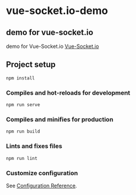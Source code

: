 # vue-socket.io-demo

## demo for vue-socket.io
demo for Vue-Socket.io [Vue-Socket.io](https://github.com/MetinSeylan/Vue-Socket.io)

## Project setup
```
npm install
```

### Compiles and hot-reloads for development
```
npm run serve
```

### Compiles and minifies for production
```
npm run build
```

### Lints and fixes files
```
npm run lint
```

### Customize configuration
See [Configuration Reference](https://cli.vuejs.org/config/).
